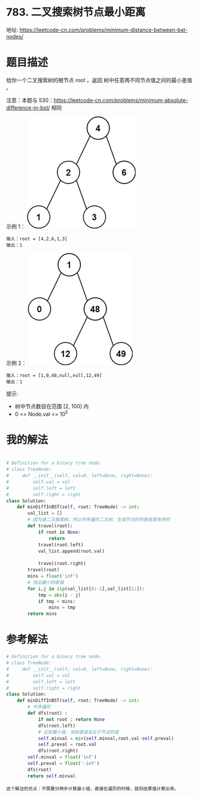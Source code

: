 # 783. 二叉搜索树节点最小距离
地址: https://leetcode-cn.com/problems/minimum-distance-between-bst-nodes/


# 题目描述
给你一个二叉搜索树的根节点 root ，返回 树中任意两不同节点值之间的最小差值 。

注意：本题与 530：https://leetcode-cn.com/problems/minimum-absolute-difference-in-bst/ 相同


示例 1：
![img](../pic/783_bst1.jpg)
```
输入：root = [4,2,6,1,3]
输出：1
```


示例 2：
![img](../pic/783_bst2.jpg)
```
输入：root = [1,0,48,null,null,12,49]
输出：1
```

提示:
- 树中节点数目在范围 [2, 100] 内
- 0 <= Node.val <= $10^5$

# 我的解法
```python

# Definition for a binary tree node.
# class TreeNode:
#     def __init__(self, val=0, left=None, right=None):
#         self.val = val
#         self.left = left
#         self.right = right
class Solution:
    def minDiffInBST(self, root: TreeNode) -> int:
        val_list = []
        # 因为是二叉搜索树，所以中序遍历二叉树，生成节点的列表就是有序的
        def travel(root):
            if root is None:
                return
            travel(root.left)
            val_list.append(root.val)
            
            travel(root.right)
        travel(root)
        mins = float('inf')
        # 找出最小的差值
        for i,j in zip(val_list[0:-1],val_list[1:]):
            tmp = abs(i - j)
            if tmp < mins:
                mins = tmp
        return mins


```


# 参考解法
```python
# Definition for a binary tree node.
# class TreeNode:
#     def __init__(self, val=0, left=None, right=None):
#         self.val = val
#         self.left = left
#         self.right = right
class Solution:
    def minDiffInBST(self, root: TreeNode) -> int:
        # 中序遍历
        def dfs(root) :
            if not root : return None 
            dfs(root.left)
            # 比较最小值，当前值减去左子节点的值
            self.minval = min(self.minval,root.val-self.preval)
            self.preval = root.val
            dfs(root.right)
        self.minval = float('inf')
        self.preval = float('-inf')
        dfs(root)
        return self.minval

这个解法的优点：不需要分两步计算最小值，直接在遍历的时候，就将结果值计算出来。
```
